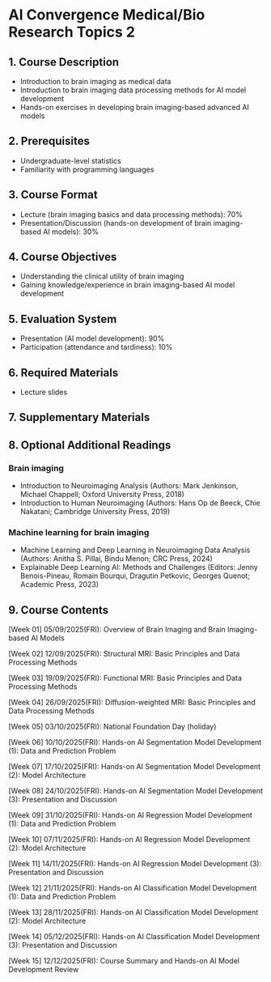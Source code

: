 # AI Convergence Medical/Bio Research Topics 2
## 1. Course Description

- Introduction to brain imaging as medical data
- Introduction to brain imaging data processing methods for AI model development
- Hands-on exercises in developing brain imaging-based advanced AI models


## 2. Prerequisites

- Undergraduate-level statistics
- Familiarity with programming languages


## 3. Course Format

- Lecture (brain imaging basics and data processing methods): 70%
- Presentation/Discussion (hands-on development of brain imaging-based AI models): 30%


## 4. Course Objectives

- Understanding the clinical utility of brain imaging
- Gaining knowledge/experience in brain imaging-based AI model development


## 5. Evaluation System

- Presentation (AI model development): 90%
- Participation (attendance and tardiness): 10%


## 6. Required Materials

- Lecture slides


## 7. Supplementary Materials


## 8. Optional Additional Readings

### Brain imaging

- Introduction to Neuroimaging Analysis (Authors: Mark Jenkinson, Michael Chappell; Oxford University Press, 2018)
- Introduction to Human Neuroimaging (Authors: Hans Op de Beeck, Chie Nakatani; Cambridge University Press, 2019)

### Machine learning for brain imaging

- Machine Learning and Deep Learning in Neuroimaging Data Analysis (Authors: Anitha S. Pillai, Bindu Menon; CRC Press, 2024)
- Explainable Deep Learning AI: Methods and Challenges (Editors: Jenny Benois-Pineau, Romain Bourqui, Dragutin Petkovic, Georges Quenot; Academic Press, 2023)

## 9. Course Contents

[Week 01] 05/09/2025(FRI): Overview of Brain Imaging and Brain Imaging-based AI Models

[Week 02] 12/09/2025(FRI): Structural MRI: Basic Principles and Data Processing Methods

[Week 03] 19/09/2025(FRI): Functional MRI: Basic Principles and Data Processing Methods

[Week 04] 26/09/2025(FRI): Diffusion-weighted MRI: Basic Principles and Data Processing Methods

[Week 05] 03/10/2025(FRI): National Foundation Day (holiday)

[Week 06] 10/10/2025(FRI): Hands-on AI Segmentation Model Development (1): Data and Prediction Problem

[Week 07] 17/10/2025(FRI): Hands-on AI Segmentation Model Development (2): Model Architecture

[Week 08] 24/10/2025(FRI): Hands-on AI Segmentation Model Development (3): Presentation and Discussion

[Week 09] 31/10/2025(FRI): Hands-on AI Regression Model Development (1): Data and Prediction Problem

[Week 10] 07/11/2025(FRI): Hands-on AI Regression Model Development (2): Model Architecture

[Week 11] 14/11/2025(FRI): Hands-on AI Regression Model Development (3): Presentation and Discussion

[Week 12] 21/11/2025(FRI): Hands-on AI Classification Model Development (1): Data and Prediction Problem

[Week 13] 28/11/2025(FRI): Hands-on AI Classification Model Development (2): Model Architecture

[Week 14] 05/12/2025(FRI): Hands-on AI Classification Model Development (3): Presentation and Discussion

[Week 15] 12/12/2025(FRI): Course Summary and Hands-on AI Model Development Review